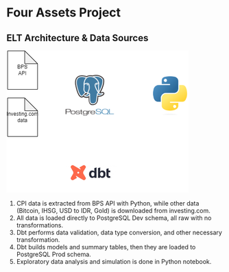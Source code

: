 # Four Assets Project
## ELT Architecture & Data Sources
![image](https://github.com/razikaalmira/four-assets/blob/main/csv_files/four_assets.drawio(6).png)
1. CPI data is extracted from BPS API with Python, while other data (Bitcoin, IHSG, USD to IDR, Gold) is downloaded from investing.com.
2. All data is loaded directly to PostgreSQL Dev schema, all raw with no transformations.
3. Dbt performs data validation, data type conversion, and other necessary transformation.
4. Dbt builds models and summary tables, then they are loaded to PostgreSQL Prod schema.
5. Exploratory data analysis and simulation is done in Python notebook.
